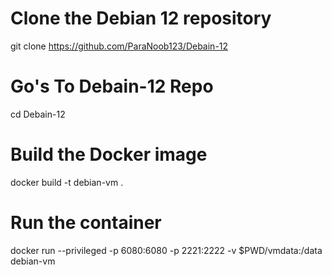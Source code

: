 # Clone the Debian 12 repository
git clone https://github.com/ParaNoob123/Debain-12
# Go's To Debain-12 Repo
cd Debain-12

# Build the Docker image
docker build -t debian-vm .

# Run the container
docker run --privileged -p 6080:6080 -p 2221:2222 -v $PWD/vmdata:/data debian-vm
